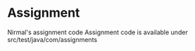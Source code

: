 # Assignment
Nirmal's assignment code
Assignment code is available under src/test/java/com/assignments
